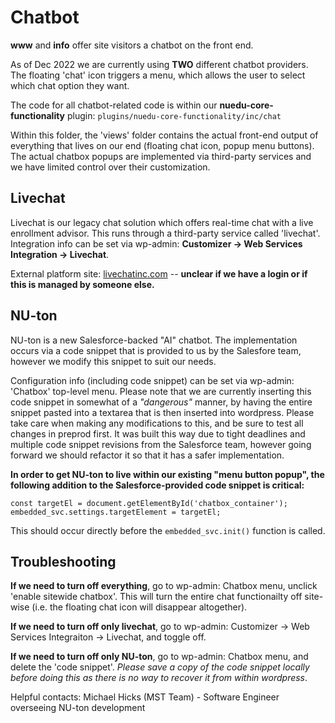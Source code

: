 # Chatbot

**www** and **info** offer site visitors a chatbot on the front end.

As of Dec 2022 we are currently using **TWO** different chatbot providers. The floating 'chat' icon triggers a menu, which allows the user to select which chat option they want.

The code for all chatbot-related code is within our **nuedu-core-functionality** plugin: `plugins/nuedu-core-functionality/inc/chat`

Within this folder, the 'views' folder contains the actual front-end output of everything that lives on our end (floating chat icon, popup menu buttons). The actual chatbox popups are implemented via third-party services and we have limited control over their customization.

## Livechat

Livechat is our legacy chat solution which offers real-time chat with a live enrollment advisor. This runs through a third-party service called 'livechat'. Integration info can be set via wp-admin: **Customizer -> Web Services Integration -> Livechat**.

External platform site: [livechatinc.com](https://www.livechatinc.com) -- **unclear if we have a login or if this is managed by someone else.**

## NU-ton

NU-ton is a new Salesforce-backed "AI" chatbot. The implementation occurs via a code snippet that is provided to us by the Salesfore team, however we modify this snippet to suit our needs.

Configuration info (including code snippet) can be set via wp-admin: 'Chatbox' top-level menu. Please note that we are currently inserting this code snippet in somewhat of a *"dangerous"* manner, by having the entire snippet pasted into a textarea that is then inserted into wordpress. Please take care when making any modifications to this, and be sure to test all changes in preprod first. It was built this way due to tight deadlines and multiple code snippet revisions from the Salesforce team, however going forward we should refactor it so that it has a safer implementation.

**In order to get NU-ton to live within our existing "menu button popup", the following addition to the Salesforce-provided code snippet is critical:**

    const targetEl = document.getElementById('chatbox_container');
    embedded_svc.settings.targetElement = targetEl;

This should occur directly before the `embedded_svc.init()` function is called.

## Troubleshooting

**If we need to turn off everything**, go to wp-admin: Chatbox menu, unclick 'enable sitewide chatbox'. This will turn the entire chat functionailty off site-wise (i.e. the floating chat icon will disappear altogether).

**If we need to turn off only livechat**, go to wp-admin: Customizer -> Web Services Integraiton -> Livechat, and toggle off.

**If we need to turn off only NU-ton**, go to wp-admin: Chatbox menu, and delete the 'code snippet'. *Please save a copy of the code snippet locally before doing this as there is no way to recover it from within wordpress*.


Helpful contacts:
Michael Hicks (MST Team) - Software Engineer overseeing NU-ton development